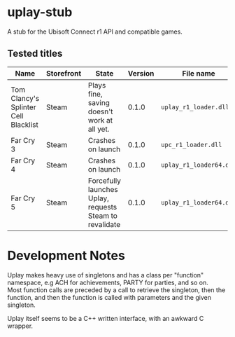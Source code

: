 # uplay-stub
A stub for the Ubisoft Connect r1 API and compatible games.

## Tested titles
| Name | Storefront | State | Version | File name |
|---|---|---|---|---|
| Tom Clancy's Splinter Cell Blacklist | Steam | Plays fine, saving doesn't work at all yet. | 0.1.0 | `uplay_r1_loader.dll` |
| Far Cry 3 | Steam | Crashes on launch | 0.1.0 | `upc_r1_loader.dll` |
| Far Cry 4 | Steam | Crashes on launch | 0.1.0 | `uplay_r1_loader64.dll` |
| Far Cry 5 | Steam | Forcefully launches Uplay, requests Steam to revalidate | 0.1.0 | `uplay_r1_loader64.dll` |

# Development Notes
Uplay makes heavy use of singletons and has a class per "function" namespace, e.g ACH for achievements, PARTY for parties, and so on.  
Most function calls are preceded by a call to retrieve the singleton, then the function, and then the function is called with parameters and the given singleton.

Uplay itself seems to be a C++ written interface, with an awkward C wrapper.
